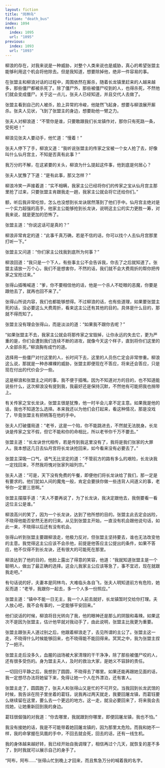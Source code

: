 ```yaml
---
layout: fiction
title: "同林鸟"
fiction: "death_bus"
index: 1094
next:
  index: 1095
  url: "1095"
previous:
  index: 1093
  url: "1093"
---
```

柳浪的存在，对我来说是一种威胁，对整个人类来说也是威胁，真心的希望张盟主能够利用这个机会将他除去。但是我知道，想要除掉他，绝非一件容易的事。

在张盟主和柳浪对话的过程中，周围依然在厮杀，随着长龙镇里赶来的人越来越多，那些僵尸都被杀死了。除了僵尸外，那些被僵尸咬到的人，也得杀死，不然他们就会变成僵尸。关于这一点儿，张夫人已经知道，并且交代人去做了。

张盟主看到自己的人被杀，脸上异常的冷峻，他陡然飞起身，想要与柳浪展开厮杀。张夫人见状，飞到了张盟主的身边，想要助他一臂之力。

张夫人对柳浪道：“不管你是谁，只要敢跟我们长龙镇作对，那你只有死路一条，受死吧！”

柳浪见张夫人要动手，他忙道：“慢着！”

张夫人停下了手，柳浪又道：“我听说张盟主的传家之宝被一个女人抢了去，好像叫什么仙月宫主，不知是否真有此事？”

我万分的不解，在这紧要的关头，柳浪为什么提起这件事，他到底是何居心？

张夫人犹豫了下道：“是有此事，那又怎样？”

柳浪冷笑一声接着道：“实不相瞒，我家主公已经将你们的传家之宝从仙月宫主那里抢了过来，只要张盟主肯跟我走一趟，我家主公就会将它还给你们。”

额，听后我非常吃惊，怎么也没想到长龙诀居然落到了他们手中。仙月宫主绝对是一个实力超强的高手，他家主公能够抢到长龙诀，说明这主公的实力更胜一筹，对我来说，就是更加的恐怖了。

张盟主道：“你说这话可是真的？”

柳浪非常肯定的道：“此事千真万确，若是不信的话，你可以找个人去仙月宫那里打听一下。”

张盟主又问道：“你们家主公找我到底所为何事？”

柳浪回道：“我只是一个下人，有些事主公不会告诉我，你去了之后就知道了。张盟主请放一万个心，我们不是想害你，不然的话，我们就不会大费周折的帮你把传家之宝抢过来。”

张得山插嘴喊道：“爹，你不要相信他的话，他是一个杀人不眨眼的恶魔，你要是跟他去了，就再也回不来了。”

张得山所说内容，我们也都能够想得。不过柳浪的话，也有些道理，如果要张盟主死的话，没必要这么大费周折，看来这主公还有其他的目的。具体是什么目的，那就不得而知了。

张盟主没有理会张得山，而是淡淡的道：“如果我不跟你去呢？”

“如果张盟主不去，我家主公就会将那传家之宝毁掉，让你永远的失去它，更为严重的是，你们会遭到我们连续不断的进攻，就像今天这个样子，直到将你们这里的人全部杀死。”柳浪胸有成竹的道。

选择用一些僵尸对付这里的人，长时间下去，这里的人员伤亡定会非常惨重。柳浪这么说，那就是一种赤裸裸的威胁，张盟主即便现在不答应，将来还会答应，只是现在付出的代价会少一些。

这是柳浪和张盟主之间的事，我不便于插嘴。因为不知道对方的目的，也不知道能说些什么，这次柳浪没有提到我，我最好还是保持沉默，不然他有可能把我也捎带上。

有关传家之宝长龙诀，张盟主很是犹豫，他一时半会儿拿不定主意。如果我是他的话，我也不知道怎么选择。本来我还以为他们会打起来，看这种情况，那是没戏了，毕竟张盟主有把柄落在他的手中。

张夫人打破僵局道：“老爷，这是一个陷，你不能跳进去，不然就无法脱身。长龙诀是传家之宝不假，但它不能和你的命相比，所以老爷你千万不要去。”

张盟主道：“长龙诀世代相传，若是传到我这里没有了，我将是我们张家的大罪人。我本想这几日去仙月宫将长龙诀抢回来，如今看来没有必要去了。”

张盟主深吸一口气，语气无比坚定的道：“不管前方的路有多么的艰险，长龙诀我一定找回来，不然我将愧对张家列祖列宗。”

张夫人道：“可是，天下没有免费的午餐，即便他们将长龙诀给了我们，那一定是有要求的。他们犹如人间的魔鬼一般，肯定会要挟你做一些违背人间道义的事，老爷你一定要三思啊。”

张盟主摆摆手道：“夫人不要再说了，为了长龙诀，我决定跟他去，我倒要看一看这位主公是谁。”

柳浪高兴的笑了，因为一个长龙诀，达到了他所想的目的。张盟主此去定会凶险，不晓得他能否安然无恙的归来。从见到张盟主开始，一直没有机会跟他说句话，如此一来，不晓得以后还有没有机会。

张得山听到张盟主要跟柳浪走，他极力反对，但张盟主坚持要去，谁也无法改变他的主意。我觉得这主公应该不会杀他，前提是他答应主公提出的条件，如果不答应，他不仅得不到长龙诀，还有很大的可能死在那里。

柳浪达到了他的目的，他脸上露出了得意的笑容，他道：“我就知道张盟主是一个聪明人，做出了最正确的选择。这会儿我家主公应该等急了，事不宜迟，现在就跟我走吧。”

有句话说的好，夫妻本是同林鸟，大难临头各自飞，张夫人明知道前方有危险，她反而道：“老爷，我跟你一起去，多一个人多一份照应。”

张盟主道：“镇中不能一日无主，我一个人前去就好，长龙镇暂时交给你打理。夫人放心吧，我不会有事的，一定能够平安回来。”

他们说话的时候，柳浪将目光转向了我，他的眼神还是那么的阴狠和毒辣。如果这次不是因为张盟主，估计他早就对我动手了，由此说明，张盟主比我更为重要。

张盟主跟张夫人道过别之后，他跟着柳浪走了，去见所谓的主公了。张盟主这一走，不晓得什么时候能够回来，也不晓得能不能回得来。冥冥之中，我为张盟主捏了一把汗。

张盟主走后没多久，血腥的战场被大家清理的干干净净，除了那些被僵尸咬的人，还有很多受伤的。身为盟主夫人，及时的救治大家，是她义不容辞的责任。

一切回归平静之后，我想到了圆圆，不晓得去了哪里。如果还能再跟她见面的话，我一定想尽办法将她留下来，免得让她一个人在外漂泊，还有害人。

张盟主走了，圆圆跑了，张夫人和张得山又是忙的不可开交。当我回到长龙武馆的时候，我告诉在院子里坐着的葛钰，说我再过两天就走，我要回屠龙镇，而葛钰要么继续留在这里，要么去一个更远的地方。这一走，就没必要回来了，将来我会去找她，让她重新回到我的身边。

葛钰很倔强的对我道：“你去哪里，我就跟到你哪里，即便回屠龙镇，我也不怕。”

我没有接她的话，我是不可能带着她回屠龙镇的，因为那里太危险。而我和她不一样，我的命掌握在凤凰的手中，不回去就会死，回去的话，还有一线生机。

我的身体越来越好转，我已经开始自我调理了，相信再过个几天，就恢复的差不多了，到时我就可以展示自己的身手了。

“阿布，阿布……”张得山忙到晚上才回来，而且焦急万分的喊着我的名字。